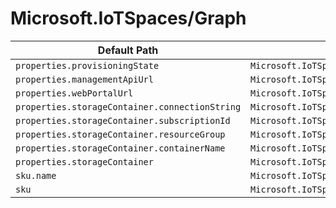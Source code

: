 # Microsoft.IoTSpaces/Graph

| Default Path | Alias |
|---|---|
| `properties.provisioningState` | `Microsoft.IoTSpaces/Graph/provisioningState` |
| `properties.managementApiUrl` | `Microsoft.IoTSpaces/Graph/managementApiUrl` |
| `properties.webPortalUrl` | `Microsoft.IoTSpaces/Graph/webPortalUrl` |
| `properties.storageContainer.connectionString` | `Microsoft.IoTSpaces/Graph/storageContainer.connectionString` |
| `properties.storageContainer.subscriptionId` | `Microsoft.IoTSpaces/Graph/storageContainer.subscriptionId` |
| `properties.storageContainer.resourceGroup` | `Microsoft.IoTSpaces/Graph/storageContainer.resourceGroup` |
| `properties.storageContainer.containerName` | `Microsoft.IoTSpaces/Graph/storageContainer.containerName` |
| `properties.storageContainer` | `Microsoft.IoTSpaces/Graph/storageContainer` |
| `sku.name` | `Microsoft.IoTSpaces/Graph/sku.name` |
| `sku` | `Microsoft.IoTSpaces/Graph/sku` |

